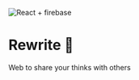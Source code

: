 ![React + firebase](https://raw.githubusercontent.com/Obsinqsob01/rewrite/master/img/logoblue.png)

# Rewrite :pencil:
Web to share your thinks with others
